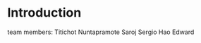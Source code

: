 # Introduction

team members:
          Titichot Nuntapramote
          Saroj
          Sergio
          Hao
          Edward
